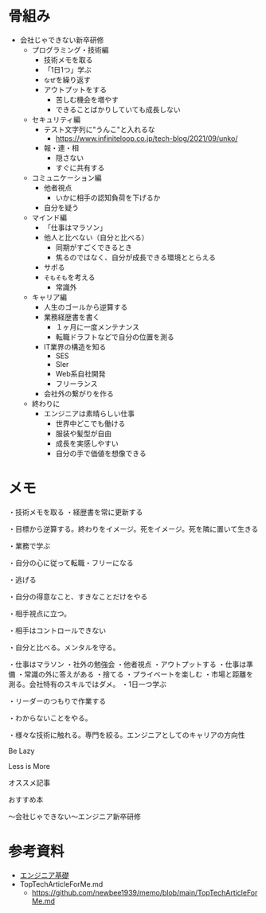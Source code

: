 # 骨組み

- 会社じゃできない新卒研修
    - プログラミング・技術編
        - 技術メモを取る
        - 「1日1つ」学ぶ
        - `なぜ`を繰り返す
        - アウトプットをする
            - 苦しむ機会を増やす
            - できることばかりしていても成長しない
    - セキュリティ編
        - テスト文字列に"うんこ"と入れるな
            - https://www.infiniteloop.co.jp/tech-blog/2021/09/unko/
        - 報・連・相
            - 隠さない
            - すぐに共有する
    - コミュニケーション編
        - 他者視点
            - いかに相手の認知負荷を下げるか
        - 自分を疑う
    - マインド編
        - 「仕事はマラソン」
        - 他人と比べない（自分と比べる）
            - 同期がすごくできるとき
            - 焦るのではなく、自分が成長できる環境ととらえる
        - サボる
        - `そもそも`を考える
            - 常識外
    - キャリア編
        - 人生のゴールから逆算する
        - 業務経歴書を書く
            - １ヶ月に一度メンテナンス
            - 転職ドラフトなどで自分の位置を測る
        - IT業界の構造を知る
            - SES
            - SIer
            - Web系自社開発
            - フリーランス
        - 会社外の繋がりを作る
    - 終わりに
        - エンジニアは素晴らしい仕事
            - 世界中どこでも働ける
            - 服装や髪型が自由
            - 成長を実感しやすい
            - 自分の手で価値を想像できる

# メモ

・技術メモを取る
・経歴書を常に更新する

・目標から逆算する。終わりをイメージ。死をイメージ。死を隣に置いて生きる

・業務で学ぶ

・自分の心に従って転職・フリーになる

・逃げる

・自分の得意なこと、すきなことだけをやる

・相手視点に立つ。

・相手はコントロールできない

・自分と比べる。メンタルを守る。

・仕事はマラソン
・社外の勉強会
・他者視点
・アウトプットする
・仕事は準備
・常識の外に答えがある
・捨てる
・プライベートを楽しむ
・市場と距離を測る。会社特有のスキルではダメ。
・1日一つ学ぶ

・リーダーのつもりで作業する

・わからないことをやる。

・様々な技術に触れる。専門を絞る。エンジニアとしてのキャリアの方向性


Be Lazy

Less is More

オススメ記事

おすすめ本

〜会社じゃできない〜エンジニア新卒研修

# 参考資料

- [エンジニア基礎](https://speakerdeck.com/kotomin_m/ensiniaji-chu-2024nian-du-ensiniaxin-zu-yan-xiu-8571fa94-7ebf-44fc-a5cd-302763118aee)
- TopTechArticleForMe.md
    - https://github.com/newbee1939/memo/blob/main/TopTechArticleForMe.md